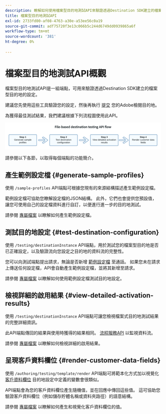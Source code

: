 ```yaml
---
description: 瞭解如何使用檔案型目的地測試API來驗證透過Destination SDK建立的檔案型目的地設定。
title: 檔案型目的地測試API
exl-id: 2733fd00-af08-4763-a30e-a53ee56c0a19
source-git-commit: adf75720f3e13c066b5c244d6749dd0939865a6f
workflow-type: tm+mt
source-wordcount: '381'
ht-degree: 0%

---
```



# 檔案型目的地測試API概觀

檔案型目的地測試API是一組端點，可用來驗證透過Destination SDK建立的檔案型目的地的設定。

建議您先使用這些工具驗證您的設定，然後再執行 [提交](../../guides/submit-destination.md) 您的Adobe檢閱目的地。

為獲得最佳測試結果，我們建議根據下列流程圖使用此API。

![顯示建議目的地測試流程的圖表](../../assets/testing-api/batch-destinations/file-based-testing-flow.png)

請參閱以下各節，以取得每個端點的功能簡介。

## 產生範例設定檔 {#generate-sample-profiles}

使用 `/sample-profiles` API端點可根據您現有的來源結構描述產生範例設定檔。

範例設定檔可協助您瞭解設定檔的JSON結構。 此外，它們也會提供您預設值，讓您可使用自己的設定檔資料進行自訂，以便進行進一步的目的地測試。

請參閱 [專屬檔案](file-based-sample-profile-generation-api.md) 以瞭解如何產生範例設定檔。

## 測試目的地設定 {#test-destination-configuration}

使用 `/testing/destinationInstance` API端點，用於測試您的檔案型目的地是否已正確設定，以及驗證流向您設定之目的地的資料流的完整性。

您可以向測試端點提出請求，無論是否新增 [範例設定檔](file-based-sample-profile-generation-api.md) 至通話。 如果您未在請求上傳送任何設定檔，API會自動產生範例設定檔，並將其新增至請求。

請參閱 [專屬檔案](file-based-destination-testing-api.md) 以瞭解如何使用範例設定檔測試目的地設定。

## 檢視詳細的啟用結果 {#view-detailed-activation-results}

使用 `/testing/destinationInstance` API端點可讓您檢視檔案式目的地測試結果的完整詳細資訊。

此API端點傳回的結果與使用時獲得的結果相同。 [流程服務API](../../../api/update-destination-dataflows.md) 以監視資料流。

請參閱 [專屬檔案](file-based-destination-results-api.md) 以瞭解如何檢視詳細的啟用結果。

## 呈現客戶資料欄位 {#render-customer-data-fields}

使用 `/authoring/testing/template/render` API端點可將範本化方式加以視覺化 [客戶資料欄位](../../functionality/destination-configuration/customer-data-fields.md) 目的地設定中定義的變數會很類似。

API端點會為您的客戶資料欄位產生隨機值，並在回應中傳回這些值。 這可協助您驗證客戶資料欄位（例如儲存貯體名稱或資料夾路徑）的語意結構。

請參閱 [專屬檔案](file-based-render-template-api.md) 以瞭解如何產生和視覺化客戶資料欄位的值。
